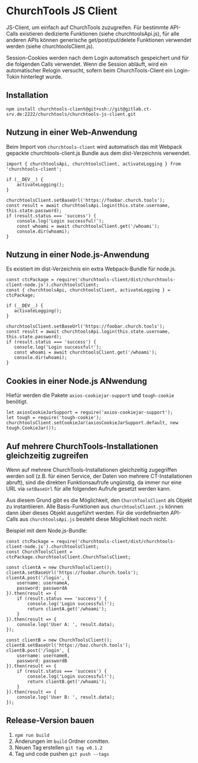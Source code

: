 # ChurchTools JS Client

JS-Client, um einfach auf ChurchTools zuzugreifen. Für bestimmte API-Calls existieren dedizierte Funktionen (siehe churchtoolsApi.js), für alle anderen APIs können generische get/post/put/delete Funktionen verwendet werden (siehe churchtoolsClient.js).

Session-Cookies werden nach dem Login automatisch gespeichert und für die folgenden Calls verwendet. Wenn die Session abläuft, wird ein automatischer Relogin versucht, sofern beim ChurchTools-Client ein Login-Tokin hinterlegt wurde.

## Installation

`npm install churchtools-client@git+ssh://git@gitlab.ct-srv.de:2222/churchtools/churchtools-js-client.git`

## Nutzung in einer Web-Anwendung

Beim Import von `churchtools-client` wird automatisch das mit Webpack gepackte churchtools-client.js Bundle aus dem dist-Verzeichnis verwendet.

```
import { churchtoolsApi, churchtoolsClient, activateLogging } from 'churchtools-client';

if (__DEV__) {
    activateLogging();
}

churchtoolsClient.setBaseUrl('https://foobar.church.tools');
const result = await churchtoolsApi.login(this.state.username, this.state.password);
if (result.status === 'success') {
    console.log('Login successful!');
    const whoami = await churchtoolsClient.get('/whoami');
    console.dir(whoami);
}
```

## Nutzung in einer Node.js-Anwendung

Es existiert im dist-Verzeichnis ein extra Webpack-Bundle für node.js.

```
const ctcPackage = require('churchtools-client/dist/churchtools-client-node.js').churchtoolsClient;
const { churchtoolsApi, churchtoolsClient, activateLogging } = ctcPackage;

if (__DEV__) {
   activateLogging();
}

churchtoolsClient.setBaseUrl('https://foobar.church.tools');
const result = await churchtoolsApi.login(this.state.username, this.state.password);
if (result.status === 'success') {
   console.log('Login successful!');
   const whoami = await churchtoolsClient.get('/whoami');
   console.dir(whoami);
}
```

## Cookies in einer Node.js ANwendung

Hiefür werden die Pakete `axios-cookiejar-support` und `tough-cookie` benötigt.

```
let axiosCookieJarSupport = require('axios-cookiejar-support');
let tough = require('tough-cookie');
churchtoolsClient.setCookieJar(axiosCookieJarSupport.default, new tough.CookieJar());
```

## Auf mehrere ChurchTools-Installationen gleichzeitig zugreifen

Wenn auf mehrere ChurchTools-Installationen gleichzeitig zugegriffen werden soll (z.B. für einen Service, der Daten von mehrere CT-Installationen abruft), sind die direkten Funktionsaufrufe ungünstig, da immer nur eine URL via `setBaseUrl` für alle folgenden Aufrufe gesetzt werden kann.

Aus diesem Grund gibt es die Möglichkeit, den `ChurchToolsClient` als Objekt zu instantiieren. Alle Basis-Funktionen aus `churchtoolsClient.js` können dann über dieses Objekt ausgeführt werden. Für die vordefinierten API-Calls aus `churchtoolsApi.js` besteht diese Möglichkeit noch nicht.

Beispiel mit dem Node.js-Bundle:

```
const ctcPackage = require('churchtools-client/dist/churchtools-client-node.js').churchtoolsClient;
const ChurchToolsClient = ctcPackage.churchtoolsClient.ChurchToolsClient;

const clientA = new ChurchToolsClient();
clientA.setBaseUrl('https://foobar.church.tools');
clientA.post('/login', {
    username: usernameA,
    password: passwordA
}).then(result => {
    if (result.status === 'success') {
        console.log('Login successful!');
        return clientA.get('/whoami');
    }
}).then(result => {
    console.log('User A: ', result.data);
});

const clientB = new ChurchToolsClient();
clientB.setBaseUrl('https://baz.church.tools');
clientB.post('/login', {
    username: usernameB,
    password: passwordB
}).then(result => {
    if (result.status === 'success') {
        console.log('Login successful!');
        return clientB.get('/whoami');
    }
}).then(result => {
    console.log('User B: ', result.data);
});
```

## Release-Version bauen

1. `npm run build`
2. Änderungen im `build` Ordner comitten.
3. Neuen Tag erstellen `git tag v0.1.2`
4. Tag und code pushen `git push --tags`
